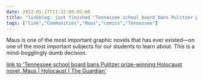```yaml
---
date: 2022-01-27T11:32:09-05:00
title: "linkblog: just finished 'Tennessee school board bans Pulitzer prize-winning Holocaust novel, Maus | Holocaust | The Guardian'"
tags: ["link","Communities","Maus","comics","Tennessee"]
---
```

Maus is one of the most important graphic novels that has ever existed—on one of the most important subjects for our students to learn about. This is a mind-bogglingly dumb decision.
 
[link to 'Tennessee school board bans Pulitzer prize-winning Holocaust novel, Maus | Holocaust | The Guardian'](https://www.theguardian.com/world/2022/jan/27/tennessee-school-board-bans-pulitzer-prize-winning-holocaust-novel-maus)
